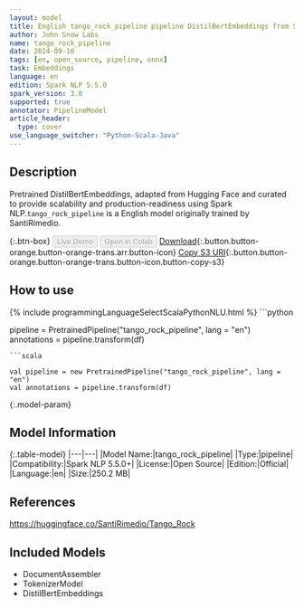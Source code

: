 ```yaml
---
layout: model
title: English tango_rock_pipeline pipeline DistilBertEmbeddings from SantiRimedio
author: John Snow Labs
name: tango_rock_pipeline
date: 2024-09-10
tags: [en, open_source, pipeline, onnx]
task: Embeddings
language: en
edition: Spark NLP 5.5.0
spark_version: 3.0
supported: true
annotator: PipelineModel
article_header:
  type: cover
use_language_switcher: "Python-Scala-Java"
---
```


## Description

Pretrained DistilBertEmbeddings, adapted from Hugging Face and curated to provide scalability and production-readiness using Spark NLP.`tango_rock_pipeline` is a English model originally trained by SantiRimedio.

{:.btn-box}
<button class="button button-orange" disabled>Live Demo</button>
<button class="button button-orange" disabled>Open in Colab</button>
[Download](https://s3.amazonaws.com/auxdata.johnsnowlabs.com/public/models/tango_rock_pipeline_en_5.5.0_3.0_1725993970219.zip){:.button.button-orange.button-orange-trans.arr.button-icon}
[Copy S3 URI](s3://auxdata.johnsnowlabs.com/public/models/tango_rock_pipeline_en_5.5.0_3.0_1725993970219.zip){:.button.button-orange.button-orange-trans.button-icon.button-copy-s3}

## How to use



<div class="tabs-box" markdown="1">
{% include programmingLanguageSelectScalaPythonNLU.html %}
```python

pipeline = PretrainedPipeline("tango_rock_pipeline", lang = "en")
annotations =  pipeline.transform(df)   

```
```scala

val pipeline = new PretrainedPipeline("tango_rock_pipeline", lang = "en")
val annotations = pipeline.transform(df)

```
</div>

{:.model-param}
## Model Information

{:.table-model}
|---|---|
|Model Name:|tango_rock_pipeline|
|Type:|pipeline|
|Compatibility:|Spark NLP 5.5.0+|
|License:|Open Source|
|Edition:|Official|
|Language:|en|
|Size:|250.2 MB|

## References

https://huggingface.co/SantiRimedio/Tango_Rock

## Included Models

- DocumentAssembler
- TokenizerModel
- DistilBertEmbeddings